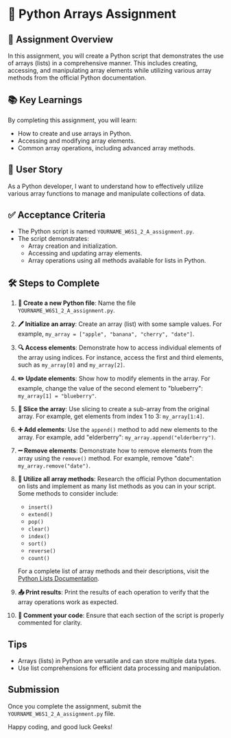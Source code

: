 # 📝 Python Arrays Assignment

## 🎯 Assignment Overview

In this assignment, you will create a Python script that demonstrates the use of arrays (lists) in a comprehensive manner. This includes creating, accessing, and manipulating array elements while utilizing various array methods from the official Python documentation.

## 📚 Key Learnings

By completing this assignment, you will learn:

- How to create and use arrays in Python.
- Accessing and modifying array elements.
- Common array operations, including advanced array methods.

## 👤 User Story

As a Python developer, I want to understand how to effectively utilize various array functions to manage and manipulate collections of data.

## ✅ Acceptance Criteria

- The Python script is named `YOURNAME_W6S1_2_A_assignment.py`.
- The script demonstrates:
  - Array creation and initialization.
  - Accessing and updating array elements.
  - Array operations using all methods available for lists in Python.

## 🛠️ Steps to Complete

1. **📁 Create a new Python file**: Name the file `YOURNAME_W6S1_2_A_assignment.py`.

2. **🖊️ Initialize an array**: Create an array (list) with some sample values. For example, `my_array = ["apple", "banana", "cherry", "date"]`.

3. **🔍 Access elements**: Demonstrate how to access individual elements of the array using indices. For instance, access the first and third elements, such as `my_array[0]` and `my_array[2]`.

4. **✏️ Update elements**: Show how to modify elements in the array. For example, change the value of the second element to "blueberry": `my_array[1] = "blueberry"`.

5. **🔗 Slice the array**: Use slicing to create a sub-array from the original array. For example, get elements from index 1 to 3: `my_array[1:4]`.

6. **➕ Add elements**: Use the `append()` method to add new elements to the array. For example, add "elderberry": `my_array.append("elderberry")`.

7. **➖ Remove elements**: Demonstrate how to remove elements from the array using the `remove()` method. For example, remove "date": `my_array.remove("date")`.

8. **🔄 Utilize all array methods**: Research the official Python documentation on lists and implement as many list methods as you can in your script. Some methods to consider include:
   - `insert()`
   - `extend()`
   - `pop()`
   - `clear()`
   - `index()`
   - `sort()`
   - `reverse()`
   - `count()`

   For a complete list of array methods and their descriptions, visit the [Python Lists Documentation](https://docs.python.org/3/tutorial/datastructures.html#more-on-lists).

9. **📤 Print results**: Print the results of each operation to verify that the array operations work as expected.

10. **💬 Comment your code**: Ensure that each section of the script is properly commented for clarity.

## Tips

- Arrays (lists) in Python are versatile and can store multiple data types.
- Use list comprehensions for efficient data processing and manipulation.

## Submission

Once you complete the assignment, submit the `YOURNAME_W6S1_2_A_assignment.py` file.

Happy coding, and good luck Geeks!